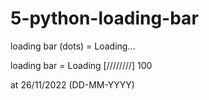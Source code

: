 # 5-python-loading-bar
loading bar (dots) = Loading...

loading bar = Loading [////////] 100 


at 26/11/2022 (DD-MM-YYYY)
